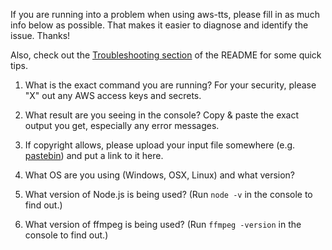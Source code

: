If you are running into a problem when using aws-tts, please fill in as much info below as possible. That makes it easier to diagnose and identify the issue. Thanks!

Also, check out the [Troubleshooting section](https://github.com/eheikes/aws-tts#troubleshooting) of the README for some quick tips.

1. What is the exact command you are running? For your security, please "X" out any AWS access keys and secrets.

2. What result are you seeing in the console? Copy & paste the exact output you get, especially any error messages.

3. If copyright allows, please upload your input file somewhere (e.g. [pastebin](https://pastebin.com/)) and put a link to it here.

4. What OS are you using (Windows, OSX, Linux) and what version?

5. What version of Node.js is being used? (Run `node -v` in the console to find out.)

6. What version of ffmpeg is being used? (Run `ffmpeg -version` in the console to find out.)

